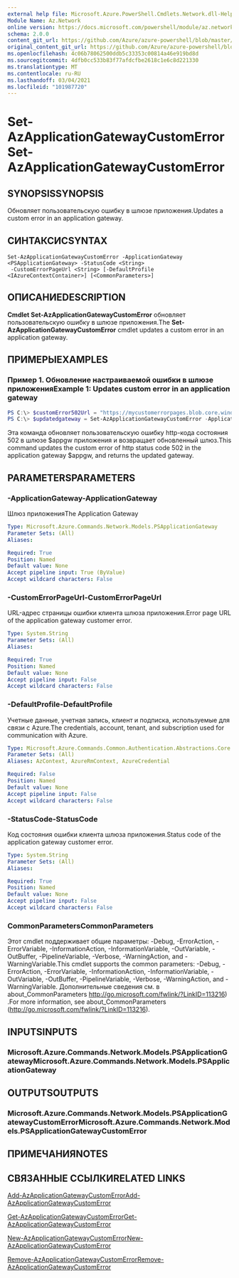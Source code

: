 ```yaml
---
external help file: Microsoft.Azure.PowerShell.Cmdlets.Network.dll-Help.xml
Module Name: Az.Network
online version: https://docs.microsoft.com/powershell/module/az.network/set-azapplicationgatewaycustomerror
schema: 2.0.0
content_git_url: https://github.com/Azure/azure-powershell/blob/master/src/Network/Network/help/Set-AzApplicationGatewayCustomError.md
original_content_git_url: https://github.com/Azure/azure-powershell/blob/master/src/Network/Network/help/Set-AzApplicationGatewayCustomError.md
ms.openlocfilehash: 4c06b78062500ddb5c33353c00814a46e919bd8d
ms.sourcegitcommit: 4dfb0cc533b83f77afdcfbe2618c1e6c8d221330
ms.translationtype: MT
ms.contentlocale: ru-RU
ms.lasthandoff: 03/04/2021
ms.locfileid: "101987720"
---
```

# <span data-ttu-id="1ec77-101">Set-AzApplicationGatewayCustomError</span><span class="sxs-lookup"><span data-stu-id="1ec77-101">Set-AzApplicationGatewayCustomError</span></span>

## <span data-ttu-id="1ec77-102">SYNOPSIS</span><span class="sxs-lookup"><span data-stu-id="1ec77-102">SYNOPSIS</span></span>
<span data-ttu-id="1ec77-103">Обновляет пользовательскую ошибку в шлюзе приложения.</span><span class="sxs-lookup"><span data-stu-id="1ec77-103">Updates a custom error in an application gateway.</span></span>

## <span data-ttu-id="1ec77-104">СИНТАКСИС</span><span class="sxs-lookup"><span data-stu-id="1ec77-104">SYNTAX</span></span>

```
Set-AzApplicationGatewayCustomError -ApplicationGateway <PSApplicationGateway> -StatusCode <String>
 -CustomErrorPageUrl <String> [-DefaultProfile <IAzureContextContainer>] [<CommonParameters>]
```

## <span data-ttu-id="1ec77-105">ОПИСАНИЕ</span><span class="sxs-lookup"><span data-stu-id="1ec77-105">DESCRIPTION</span></span>
<span data-ttu-id="1ec77-106">**Cmdlet Set-AzApplicationGatewayCustomError** обновляет пользовательскую ошибку в шлюзе приложения.</span><span class="sxs-lookup"><span data-stu-id="1ec77-106">The **Set-AzApplicationGatewayCustomError** cmdlet updates a custom error in an application gateway.</span></span>

## <span data-ttu-id="1ec77-107">ПРИМЕРЫ</span><span class="sxs-lookup"><span data-stu-id="1ec77-107">EXAMPLES</span></span>

### <span data-ttu-id="1ec77-108">Пример 1. Обновление настраиваемой ошибки в шлюзе приложения</span><span class="sxs-lookup"><span data-stu-id="1ec77-108">Example 1: Updates custom error in an application gateway</span></span>
```powershell
PS C:\> $customError502Url = "https://mycustomerrorpages.blob.core.windows.net/errorpages/502.htm"
PS C:\> $updatedgateway = Set-AzApplicationGatewayCustomError -ApplicationGateway $appgw -StatusCode HttpStatus502 -CustomErrorPageUrl $customError502Url
```

<span data-ttu-id="1ec77-109">Эта команда обновляет пользовательскую ошибку http-кода состояния 502 в шлюзе $appgw приложения и возвращает обновленный шлюз.</span><span class="sxs-lookup"><span data-stu-id="1ec77-109">This command updates the custom error of http status code 502 in the application gateway $appgw, and returns the updated gateway.</span></span>

## <span data-ttu-id="1ec77-110">PARAMETERS</span><span class="sxs-lookup"><span data-stu-id="1ec77-110">PARAMETERS</span></span>

### <span data-ttu-id="1ec77-111">-ApplicationGateway</span><span class="sxs-lookup"><span data-stu-id="1ec77-111">-ApplicationGateway</span></span>
<span data-ttu-id="1ec77-112">Шлюз приложения</span><span class="sxs-lookup"><span data-stu-id="1ec77-112">The Application Gateway</span></span>

```yaml
Type: Microsoft.Azure.Commands.Network.Models.PSApplicationGateway
Parameter Sets: (All)
Aliases:

Required: True
Position: Named
Default value: None
Accept pipeline input: True (ByValue)
Accept wildcard characters: False
```

### <span data-ttu-id="1ec77-113">-CustomErrorPageUrl</span><span class="sxs-lookup"><span data-stu-id="1ec77-113">-CustomErrorPageUrl</span></span>
<span data-ttu-id="1ec77-114">URL-адрес страницы ошибки клиента шлюза приложения.</span><span class="sxs-lookup"><span data-stu-id="1ec77-114">Error page URL of the application gateway customer error.</span></span>

```yaml
Type: System.String
Parameter Sets: (All)
Aliases:

Required: True
Position: Named
Default value: None
Accept pipeline input: False
Accept wildcard characters: False
```

### <span data-ttu-id="1ec77-115">-DefaultProfile</span><span class="sxs-lookup"><span data-stu-id="1ec77-115">-DefaultProfile</span></span>
<span data-ttu-id="1ec77-116">Учетные данные, учетная запись, клиент и подписка, используемые для связи с Azure.</span><span class="sxs-lookup"><span data-stu-id="1ec77-116">The credentials, account, tenant, and subscription used for communication with Azure.</span></span>

```yaml
Type: Microsoft.Azure.Commands.Common.Authentication.Abstractions.Core.IAzureContextContainer
Parameter Sets: (All)
Aliases: AzContext, AzureRmContext, AzureCredential

Required: False
Position: Named
Default value: None
Accept pipeline input: False
Accept wildcard characters: False
```

### <span data-ttu-id="1ec77-117">-StatusCode</span><span class="sxs-lookup"><span data-stu-id="1ec77-117">-StatusCode</span></span>
<span data-ttu-id="1ec77-118">Код состояния ошибки клиента шлюза приложения.</span><span class="sxs-lookup"><span data-stu-id="1ec77-118">Status code of the application gateway customer error.</span></span>

```yaml
Type: System.String
Parameter Sets: (All)
Aliases:

Required: True
Position: Named
Default value: None
Accept pipeline input: False
Accept wildcard characters: False
```

### <span data-ttu-id="1ec77-119">CommonParameters</span><span class="sxs-lookup"><span data-stu-id="1ec77-119">CommonParameters</span></span>
<span data-ttu-id="1ec77-120">Этот cmdlet поддерживает общие параметры: -Debug, -ErrorAction, -ErrorVariable, -InformationAction, -InformationVariable, -OutVariable, -OutBuffer, -PipelineVariable, -Verbose, -WarningAction, and -WarningVariable.</span><span class="sxs-lookup"><span data-stu-id="1ec77-120">This cmdlet supports the common parameters: -Debug, -ErrorAction, -ErrorVariable, -InformationAction, -InformationVariable, -OutVariable, -OutBuffer, -PipelineVariable, -Verbose, -WarningAction, and -WarningVariable.</span></span> <span data-ttu-id="1ec77-121">Дополнительные сведения см. в about_CommonParameters http://go.microsoft.com/fwlink/?LinkID=113216) .</span><span class="sxs-lookup"><span data-stu-id="1ec77-121">For more information, see about_CommonParameters (http://go.microsoft.com/fwlink/?LinkID=113216).</span></span>

## <span data-ttu-id="1ec77-122">INPUTS</span><span class="sxs-lookup"><span data-stu-id="1ec77-122">INPUTS</span></span>

### <span data-ttu-id="1ec77-123">Microsoft.Azure.Commands.Network.Models.PSApplicationGateway</span><span class="sxs-lookup"><span data-stu-id="1ec77-123">Microsoft.Azure.Commands.Network.Models.PSApplicationGateway</span></span>

## <span data-ttu-id="1ec77-124">OUTPUTS</span><span class="sxs-lookup"><span data-stu-id="1ec77-124">OUTPUTS</span></span>

### <span data-ttu-id="1ec77-125">Microsoft.Azure.Commands.Network.Models.PSApplicationGatewayCustomError</span><span class="sxs-lookup"><span data-stu-id="1ec77-125">Microsoft.Azure.Commands.Network.Models.PSApplicationGatewayCustomError</span></span>

## <span data-ttu-id="1ec77-126">ПРИМЕЧАНИЯ</span><span class="sxs-lookup"><span data-stu-id="1ec77-126">NOTES</span></span>

## <span data-ttu-id="1ec77-127">СВЯЗАННЫЕ ССЫЛКИ</span><span class="sxs-lookup"><span data-stu-id="1ec77-127">RELATED LINKS</span></span>

[<span data-ttu-id="1ec77-128">Add-AzApplicationGatewayCustomError</span><span class="sxs-lookup"><span data-stu-id="1ec77-128">Add-AzApplicationGatewayCustomError</span></span>](./Add-AzApplicationGatewayCustomError.md)

[<span data-ttu-id="1ec77-129">Get-AzApplicationGatewayCustomError</span><span class="sxs-lookup"><span data-stu-id="1ec77-129">Get-AzApplicationGatewayCustomError</span></span>](./Get-AzApplicationGatewayCustomError.md)

[<span data-ttu-id="1ec77-130">New-AzApplicationGatewayCustomError</span><span class="sxs-lookup"><span data-stu-id="1ec77-130">New-AzApplicationGatewayCustomError</span></span>](./New-AzApplicationGatewayCustomError.md)

[<span data-ttu-id="1ec77-131">Remove-AzApplicationGatewayCustomError</span><span class="sxs-lookup"><span data-stu-id="1ec77-131">Remove-AzApplicationGatewayCustomError</span></span>](./Remove-AzApplicationGatewayCustomError.md)

